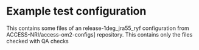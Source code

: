 # Example test configuration 

This contains some files of an release-1deg_jra55_ryf configuration 
from ACCESS-NRI/access-om2-configs] repository. This contains only the files
checked with QA checks

